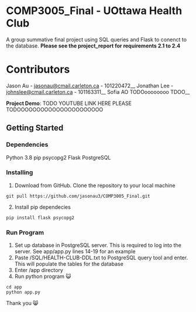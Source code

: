 # COMP3005_Final - UOttawa Health Club
A group summative final project using SQL queries and Flask to conenct to the database. **Please see the project_report for requirements 2.1 to 2.4**

# Contributors
Jason Au - jasonau@cmail.carleton.ca - 101220472__
Jonathan Lee - johnslee@cmail.carleton.ca - 101163311__
Sofia AO TODOoooooooo TDOO__

**Project Demo**: TODO YOUTUBE LINK HERE PLEASE TODOOOOOOOOOOOOOOOOOOOOOO

## Getting Started
### Dependencies
Python 3.8
pip
psycopg2
Flask
PostgreSQL

### Installing
1. Download from GitHub. Clone the repository to your local machine
```
git pull https://github.com/jasonau3/COMP3005_Final.git
```
2. Install pip dependecies 
```
pip install flask psycopg2
```

### Run Program
1. Set up database in PostgreSQL server. This is required to log into the server. See app/app.py lines 14-19 for an example
2. Paste /SQL/HEALTH-CLUB-DDL.txt to PostgreSQL query tool and enter. This will populate the tables for the database
3. Enter /app directory
4. Run python program 😺
```
cd app
python app.py
```

Thank you 😸
